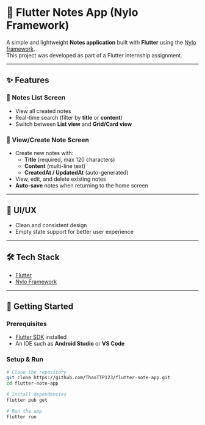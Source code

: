 # 📒 Flutter Notes App (Nylo Framework)

A simple and lightweight **Notes application** built with **Flutter** using the [Nylo framework](https://nylo.dev/).  
This project was developed as part of a Flutter internship assignment.

---

## ✨ Features

### 📝 Notes List Screen

- View all created notes
- Real-time search (filter by **title** or **content**)
- Switch between **List view** and **Grid/Card view**

### 📌 View/Create Note Screen

- Create new notes with:
  - **Title** (required, max 120 characters)
  - **Content** (multi-line text)
  - **CreatedAt / UpdatedAt** (auto-generated)
- View, edit, and delete existing notes
- **Auto-save** notes when returning to the home screen

---

## 🎨 UI/UX

- Clean and consistent design
- Empty state support for better user experience

---

## 🛠️ Tech Stack

- [Flutter](https://flutter.dev/)
- [Nylo Framework](https://nylo.dev/)

---

## 🚀 Getting Started

### Prerequisites

- [Flutter SDK](https://docs.flutter.dev/get-started/install) installed
- An IDE such as **Android Studio** or **VS Code**

### Setup & Run

```bash
# Clone the repository
git clone https://github.com/ThaoTTP123/flutter-note-app.git
cd flutter-note-app

# Install dependencies
flutter pub get

# Run the app
flutter run


```

